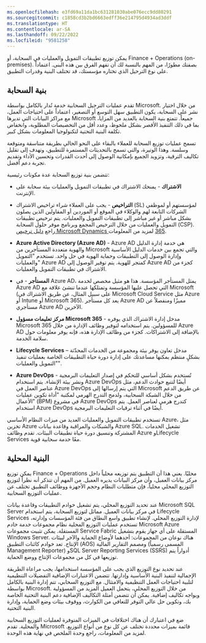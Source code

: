 ```yaml
---
ms.openlocfilehash: e3fd69a11da1bc631281030abe076ecc9dd80291
ms.sourcegitcommit: c1858cd3b2bd6663edff36e214795d4934ad3ddf
ms.translationtype: HT
ms.contentlocale: ar-SA
ms.lasthandoff: 09/22/2022
ms.locfileid: "9581258"
---
```

يمكن توزيع تطبيقات التمويل والعمليات في السحابة، أو Finance + Operations (on-premises)‎. بصفتك مطورًا، من المهم بالنسبة لك أن تفهم الفرق بين هذه البنى. اعتماداً على نوع الترحيل الذي تختاره مؤسستك، قد تختلف البنية وقدرات التطبيق.
 
## <a name="cloud-architecture"></a>بنية السحابة

تقدم عمليات الترحيل السحابية خدمة تُدار بالكامل بواسطة Microsoft. من خلال اختيار نشر على السحابة، يكون التطبيق سهل التوسع أو التصغير، اعتماداً على احتياجات العمل، مع مراكز البيانات التي تديرها Microsoft جميعاً. تتمتع بنية السحابة بالعديد من المزايا، بما في ذلك التنفيذ الأقصر بشكل ملحوظ، وعدد أقل من التخصيصات المطلوبة، وانخفاض تكلفة البنية التحتية لتكنولوجيا المعلومات بشكل كبير.

تسمح عمليات توزيع السحابة للعملاء بالبقاء على النحو الحالي بطريقة متناسقة ومتوقعة وسلسة. وهذا الوتيرة، والتي تسمح بالتحديثات المستمرة للتطبيق، وتهدف إلى تقليل تكاليف الترقية، وتزويد الجميع بإمكانية الوصول إلى أحدث القدرات وتحسين الأداء وتقديم تجربة دعم أفضل.

تتضمن بنية توزيع السحابة عدة مكونات رئيسية:

-   **الاشتراك** - يمنحك الاشتراك في تطبيقات التمويل والعمليات بيئة سحابة على الإنترنت.

-   **التراخيص** - يجب على العملاء شراء تراخيص الاشتراك (SL) لمؤسستهم أو لموظفي الشركات التابعة لهم والوكلاء في الموقع أو الموردين أو المقاولين الذين يصلون بشكل مباشر أو غير مباشر إلى تطبيقات التمويل والعمليات. يتم ترخيص تطبيقات التمويل والعمليات من خلال الترخيص المجمع وبرنامج موفر حلول السحابة (‏CSP‏). راجع [دليل ترخيص Microsoft Dynamics ‏365](https://mbs.microsoft.com/Files/public/365/Dynamics365LicensingGuide.pdf) لمزيد من المعلومات.

-   **Azure Active Directory (Azure AD)** - Azure AD هي خدمة إدارة الدليل والهوية متعددة المستأجرين من Microsoft والتي تجمع بين خدمات الدليل الأساسية وإدارة الوصول إلى التطبيقات وحماية الهوية في حل واحد. تستخدم "التمويل والعمليات" Azure AD كمتجر للهوية. يتم توفير الوصول إلى Azure AD كجزء من الاشتراك في تطبيقات التمويل والعمليات.

-   **المستأجر** - في Azure AD، يمثل المستأجر المؤسسة. هذا هو مثيل مخصص لخدمة Azure AD التي تحصل عليها المؤسسة وتمتلكها عندما تنشئ علاقة مع Microsoft (على سبيل المثال، عن طريق الاشتراك في Microsoft Cloud Service مثل Azure أو Intune أو Microsoft 365). يعد كل مستأجر Azure AD مميزًا ومنفصلاً عن مستأجري Azure AD الآخرين.

-   **مركز تعليمات مسؤول Microsoft 365** - مدخل إدارة الاشتراك الذي يوفره Microsoft 365 للمسؤولين. يتم استخدامه لتوفير وظائف الإدارة من خلال Azure AD بالإضافة إلى الاشتراكات. كجزء من وظائف الإدارة هذه، فإنه يوفر معلومات حول سلامة الخدمة.

-   **Lifecycle Services** – مدخل تعاون يوفر بيئة ومجموعة من الخدمات المحدّثة بشكلٍ منتظم يمكنها مساعدتك على إدارة دورة حياة التطبيقات الخاصة بعمليات تنفيذ "التمويل والعمليات".

-   **Azure DevOps** - تُستخدم بشكل أساسي للتحكم في إصدار التعليمات البرمجية ونشر بيئة الإنشاء. يتم استخدام Azure DevOps أيضًا لتتبع حوادث الدعم، مثل عناصر العمل في Azure DevOps التي يتم إرسالها إلى Microsoft عن طريق الدعم من خلال الشبكة السحابية، ولدمج التدرج الهرمي لمكتبة "أداة تكوين عمليات الأعمال" (‏BPM) في مشروع Azure DevOps كتدرج هرمي لعناصر العمل. يتم استخدام Azure DevOps أيضًا في أثناء ترقيات التعليمات البرمجية.

تستخدم تطبيقات التمويل والعمليات العديد من ميزات النظام الأساسي Azure، مثل تخزين Azure والشبكات والمراقبة وقاعدة بيانات Azure SQL. تشغيل الخدمات المشتركة وتنسيق دورة حياة تطبيقات البيئات. تقدم وظائف Azure وLifecycle Services معًا خدمة سحابية قوية.

## <a name="on-premises-architecture"></a>البنية المحلية

يمكن توزيع Finance + Operations محليًا. يعني هذا أن التطبيق يتم توزيعه محلياً داخل مركز بيانات العميل، وأن مركز البيانات يديره العميل. من المهم أن تتذكر أنه نظراً لتوزيع التوزيع المحلي محلياً، فإن متطلبات النظام وحجم الأجهزة ووظائف التطبيق تختلف عن عمليات التوزيع السحابية.

عند تحديد التوزيع المحلي، يتم تشغيل خوادم التطبيقات وقاعدة بيانات Microsoft SQL Server في مركز بيانات العميل.
مماثل لتوزيع السحابة، يتم استخدام Lifecycle Services لإدارة التوزيع المحلي. لإنشاء تطبيق واسع النطاق من فئة المؤسسات وإدارته، تستخدم عمليات التوزيع المحلية نظام مجموعات خدمة خادم Microsoft Azure المستقلة. يمكن تثبيت مجموعات Service Fabric المستقلة على أي جهاز يقوم بتشغيل Windows Server. هناك نوعان من المجموعات: أحدهما لأوضاع الحماية والآخر لبيئات الإنتاج. تعد خوادم كائنات التطبيق (AOS) ومصمم التقارير المالية (المسمى رسمياً Management Reporter) وSQL Server Reporting Services ‏(SSRS) أدواراً يتم توزيعها في كل من مجموعات الإنتاج ووضع الحماية.

عند تحديد نوع التوزيع الذي يجب على المؤسسة استخدامها، يجب مراعاة الطريقة الإجمالية لتنفيذ البنية الأساسية وإدارتها. تتضمن الاعتبارات الإضافية التفضيلات التنظيمية لتلبية احتياجات العمل التنظيمية والامتثال. مع التوزيع السحابي، تتم إدارة البنية بالكامل بواسطة Microsoft. من خلال التوزيع المحلي، يتحمل العميل المزيد من المسؤولية ويواجه تكاليف إضافية. يمكن أن تتضمن أمثلة التكاليف الإضافية دعم البنية التحتية الخاصة بك، وتكوين حل عالي التوفر للتعافي من الكوارث، ووقوف بيئات وضع الحماية، وإدارة البنية التحتية.

ضع في اعتبارك أن هناك اختلافات في الميزات المتوفرة لعمليات التوزيع السحابية والمحلية. تقدم Microsoft قائمة بميزات محددة تختلف عن كل نوع من أنواع التوزيع. لمزيد من المعلومات، راجع وحدة الملخص في نهاية هذه الوحدة.
